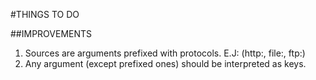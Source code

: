 #THINGS TO DO

##IMPROVEMENTS

1. Sources are arguments prefixed with protocols. E.J: (http:, file:, ftp:)
2. Any argument (except prefixed ones) should be interpreted as keys.
